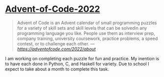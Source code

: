 # [Advent-of-Code-2022](https://adventofcode.com/2022/)

> Advent of Code is an Advent calendar of small programming puzzles for a variety of skill sets and skill levels that can be solvedin any programming language you like. People use them as interview prep, company training, university coursework, practice problems, a speed contest, or to challenge each other. 
&mdash; <cite>https://adventofcode.com/2022/about</cite>

I am working on completing each puzzle for fun and practice. My inention is to have each done in Python, C, and Haskell for variety. Due to school I expect to take about a month to complete this task.